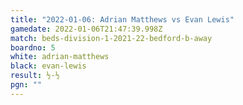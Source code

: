 ```yaml
---
title: "2022-01-06: Adrian Matthews vs Evan Lewis"
gamedate: 2022-01-06T21:47:39.998Z
match: beds-division-1-2021-22-bedford-b-away
boardno: 5
white: adrian-matthews
black: evan-lewis
result: ½-½
pgn: ""
---
```

